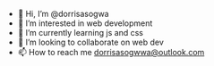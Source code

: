 - 👋 Hi, I’m @dorrisasogwa
- 👀 I’m interested in web development
- 🌱 I’m currently learning js and css
- 💞️ I’m looking to collaborate on web dev
- 📫 How to reach me dorrisasogwwa@outlook.com

<!---
dorrisasogwa/dorrisasogwa is a ✨ special ✨ repository because its `README.md` (this file) appears on your GitHub profile.
You can click the Preview link to take a look at your changes.
--->
